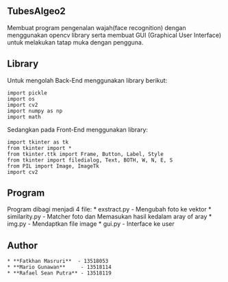 ## TubesAlgeo2
  Membuat program pengenalan wajah(face recognition) dengan menggunakan opencv library serta membuat GUI (Graphical User Interface) untuk
melakukan tatap muka dengan pengguna.

## Library
  Untuk mengolah Back-End menggunakan library berikut:
 ```
import pickle
import os
import cv2
import numpy as np
import math
```
  Sedangkan pada Front-End menggunakan library:
```
import tkinter as tk
from tkinter import *
from tkinter.ttk import Frame, Button, Label, Style
from tkinter import filedialog, Text, BOTH, W, N, E, S
from PIL import Image, ImageTk
import cv2
```

## Program
  Program dibagi menjadi 4 file:
    * exstract.py - Mengubah foto ke vektor
    * similarity.py - Matcher foto dan Memasukan hasil kedalam aray of aray
    * img.py - Mendaptkan file image
    * gui.py - Interface ke user
 ## Author
    * **Fatkhan Masruri**  - 13518053
    * **Mario Gunawan**     - 13518114
    * **Rafael Sean Putra** - 13518119
 

